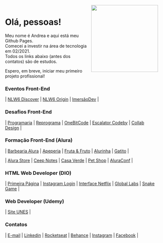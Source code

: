 <img src="https://media.giphy.com/media/LPgFwCQg4HQBvPihcn/giphy.gif" width="220px" align="right">

# Olá, pessoas!

Meu nome é Andrea e aqui está meu Github Pages.  
Comecei a investir na área de tecnologia em 02/2021.  
Todos os links abaixo (antes dos contatos) são de estudos.

Espero, em breve, iniciar meu primeiro projeto profissional!

### Eventos Front-End

| [NLW6 Discover](https://andreadcsousa.github.io/rocketseat_nlw6_discover/) | [NLW6 Origin](https://andreadcsousa.github.io/rocketseat_nlw6_origin/) | [ImersãoDev](https://andreadcsousa.github.io/alura_imersao_dia1/) |

### Desafios Front-End

| [Programaria](https://andreadcsousa.github.io/programaria_frontend/) | [Reprograma](https://andreadcsousa.github.io/reprograma_oficina/) | [OneBitCode](https://andreadcsousa.github.io/onebitcode_calculadora/) | [Escalator Codeby](https://andreadcsousa.github.io/codeby_escalator/) | [Collab Design](https://andreadcsousa.github.io/collab_design/) |

### Formação Front-End (Alura)

| [Barbearia Alura](https://andreadcsousa.github.io/alura_webpage_barbearia/) | [Apeperia](https://andreadcsousa.github.io/alura_layout_responsivo/) | [Fruta & Fruto](https://andreadcsousa.github.io/alura_arquitetura_css/) | [Alurinha](https://andreadcsousa.github.io/alura_webpage_flexbox/) | [Gatito](https://andreadcsousa.github.io/alura_paralaxe_carrossel/) |

| [Alura Store](https://andreadcsousa.github.io/alura_webpage_grid/) | [Ceep Notes](https://andreadcsousa.github.io/alura_array_javascript/) | [Casa Verde](https://andreadcsousa.github.io/alura_webpage_emmet/) | [Pet Shop](https://andreadcsousa.github.io/alura_webpage_sass/) | [AluraConf](https://andreadcsousa.github.io/alura_projeto_final/) |

### HTML Web Developer (DIO)

| [Primeira Página](https://andreadcsousa.github.io/dio_webpage_inicio/) | [Instagram Login](https://andreadcsousa.github.io/dio_desafio_instagram/) | [Interface Netflix](https://andreadcsousa.github.io/dio_desafio_netflix/) | [Global Labs](https://andreadcsousa.github.io/dio_introducao_bootstrap/) | [Snake Game](https://andreadcsousa.github.io/dio_desafio_snake/) |

### Web Developer (Udemy)

| [Site UNES](https://andreadcsousa.github.io/udemy_projetoUnes/) |

### Contatos

| [E-mail](mailto:andrea.dcsousa@gmail.com) | [Linkedin](https://www.linkedin.com/in/andrea-dcsousa/) | [Rocketseat](https://app.rocketseat.com.br/me/andrea-sousa) | [Behance](https://www.behance.net/andrea-sousa) | [Instagram](https://www.instagram.com/insight.content/) | [Facebook](https://www.facebook.com/pinkLOVESxtina) |

